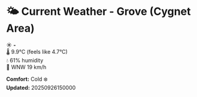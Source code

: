 # 🌤️ Current Weather - Grove (Cygnet Area)

☀️ **-**  
🌡️ 9.9°C (feels like 4.7°C)  
💧 61% humidity  
💨 WNW 19 km/h  

**Comfort:** Cold ❄️  
**Updated:** 20250926150000
